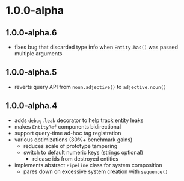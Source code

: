 # 1.0.0-alpha

## 1.0.0-alpha.6

- fixes bug that discarded type info when `Entity.has()` was passed multiple arguments

## 1.0.0-alpha.5

- reverts query API from `noun.adjective()` to `adjective.noun()`

## 1.0.0-alpha.4

- adds `debug.leak` decorator to help track entity leaks
- makes `EntityRef` components bidirectional
- support query-time ad-hoc tag registration
- various optimizations (30%+ benchmark gains)
  - reduces scale of prototype tampering
  - switch to default numeric keys (strings optional)
    - release ids from destroyed entities
- implements abstract `Pipeline` class for system composition
  - pares down on excessive system creation with `sequence()`
